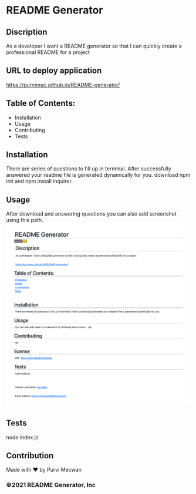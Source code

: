 # README Generator

## Discription
As a developer I want a README generator so that I can quickly create a professional README for a project

## URL to deploy application 

https://purvimec.github.io/README-generator/

## Table of Contents:
- Installation
- Usage
- Contributing
- Tests

## Installation
There are series of questions to fill up in terminal. After successfully answered your readme file is generated dynamically for you. download npm init and npm install inquirer.

## Usage
After download and answering questions you can also add screenshot using this path. 
![screen shot](./src/images/screenshot.png)

## Tests
node index.js

## Contribution
Made with ❤️ by Purvi Mecwan

### ©️2021 README Generator, Inc
